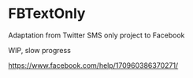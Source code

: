 # FBTextOnly
Adaptation from Twitter SMS only project to Facebook

WIP, slow progress

https://www.facebook.com/help/170960386370271/
